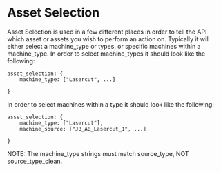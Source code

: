 # Asset Selection
Asset Selection is used in a few different places in order to tell the API which asset or assets you wish to perform an action on.  Typically it will either select a machine_type or types, or specific machines within a machine_type. In order to select machine_types it should look like the following:
```
asset_selection: {
    machine_type: ["Lasercut", ...]

}
```

In order to select machines within a type it should look like the following:
```
asset_selection: {
    machine_type: ["Lasercut"],
    machine_source: ["JB_AB_Lasercut_1", ...]

}
```

NOTE: The machine_type strings must match source_type, NOT source_type_clean.